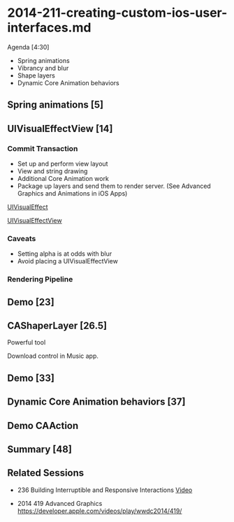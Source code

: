 
# 2014-211-creating-custom-ios-user-interfaces.md


Agenda [4:30]

* Spring animations
* Vibrancy and blur
* Shape layers
* Dynamic Core Animation behaviors


## Spring animations [5]



## UIVisualEffectView [14]


### Commit Transaction

* Set up and perform view layout
* View and string drawing
* Additional Core Animation work
* Package up layers and send them to render server. (See Advanced Graphics and Animations in iOS Apps)

[UIVisual​Effect](https://developer.apple.com/reference/uikit/uivisualeffect)

[UIVisual​Effect​View](https://developer.apple.com/reference/uikit/uivisualeffectview)

### Caveats

* Setting alpha is at odds with blur
* Avoid placing a UIVisualEffectView

### Rendering Pipeline

## Demo [23]


## CAShaperLayer [26.5]

Powerful tool

Download control in Music app.

## Demo [33]


## Dynamic Core Animation behaviors [37]


## Demo CAAction

## Summary [48]


## Related Sessions
* 236 Building Interruptible and Responsive Interactions [Video](https://developer.apple.com/videos/play/wwdc2014/236/)

* 2014 419 Advanced Graphics https://developer.apple.com/videos/play/wwdc2014/419/
